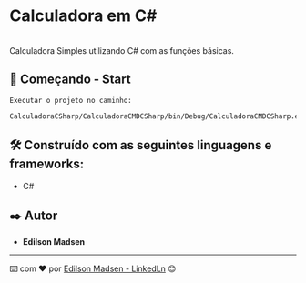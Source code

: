 # Calculadora em C#
<br>
Calculadora Simples utilizando C# com as funções básicas.


## 🚀 Começando - Start

```
Executar o projeto no caminho:

CalculadoraCSharp/CalculadoraCMDCSharp/bin/Debug/CalculadoraCMDCSharp.exe
```

## 🛠️ Construído com as seguintes linguagens e frameworks:

* C#

## ✒️ Autor

* **Edilson Madsen**

---
⌨️ com ❤️ por [Edilson Madsen - LinkedLn](https://www.linkedin.com/in/edilsonmadsen/) 😊
